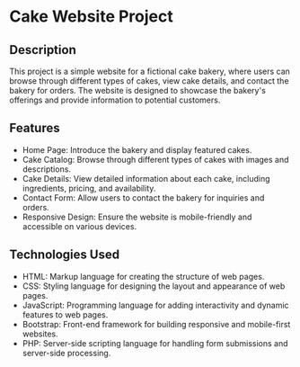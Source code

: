 # Cake Website Project

## Description
This project is a simple website for a fictional cake bakery, where users can browse through different types of cakes, view cake details, and contact the bakery for orders. The website is designed to showcase the bakery's offerings and provide information to potential customers.

## Features
- Home Page: Introduce the bakery and display featured cakes.
- Cake Catalog: Browse through different types of cakes with images and descriptions.
- Cake Details: View detailed information about each cake, including ingredients, pricing, and availability.
- Contact Form: Allow users to contact the bakery for inquiries and orders.
- Responsive Design: Ensure the website is mobile-friendly and accessible on various devices.

## Technologies Used
- HTML: Markup language for creating the structure of web pages.
- CSS: Styling language for designing the layout and appearance of web pages.
- JavaScript: Programming language for adding interactivity and dynamic features to web pages.
- Bootstrap: Front-end framework for building responsive and mobile-first websites.
- PHP: Server-side scripting language for handling form submissions and server-side processing.
